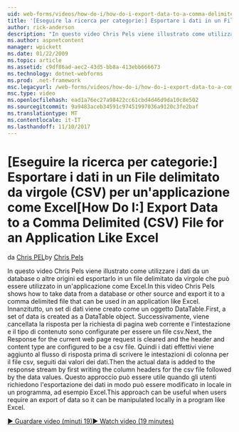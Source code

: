 ```yaml
---
uid: web-forms/videos/how-do-i/how-do-i-export-data-to-a-comma-delimited-csv-file-for-an-application-like-excel
title: '[Eseguire la ricerca per categorie:] Esportare i dati in un File delimitato da virgole (CSV) per un''applicazione come Excel | Documenti Microsoft'
author: rick-anderson
description: "In questo video Chris Pels viene illustrato come utilizzare i dati da un database o altre origini ed esportarlo in un file delimitato da virgole che può essere utilizzato in un'applicazione li..."
ms.author: aspnetcontent
manager: wpickett
ms.date: 01/22/2009
ms.topic: article
ms.assetid: c9df86ad-aec2-43d5-bb8a-413ebb666673
ms.technology: dotnet-webforms
ms.prod: .net-framework
msc.legacyurl: /web-forms/videos/how-do-i/how-do-i-export-data-to-a-comma-delimited-csv-file-for-an-application-like-excel
msc.type: video
ms.openlocfilehash: ead1a76ec27a98422cc61cbd4d46d9da10c8e502
ms.sourcegitcommit: 9a9483aceb34591c97451997036a9120c3fe2baf
ms.translationtype: MT
ms.contentlocale: it-IT
ms.lasthandoff: 11/10/2017
---
```

<a name="how-do-i-export-data-to-a-comma-delimited-csv-file-for-an-application-like-excel"></a><span data-ttu-id="a1978-103">[Eseguire la ricerca per categorie:] Esportare i dati in un File delimitato da virgole (CSV) per un'applicazione come Excel</span><span class="sxs-lookup"><span data-stu-id="a1978-103">[How Do I:] Export Data to a Comma Delimited (CSV) File for an Application Like Excel</span></span>
====================
<span data-ttu-id="a1978-104">da [Chris PEL](https://twitter.com/chrispels)</span><span class="sxs-lookup"><span data-stu-id="a1978-104">by [Chris Pels](https://twitter.com/chrispels)</span></span>

<span data-ttu-id="a1978-105">In questo video Chris Pels viene illustrato come utilizzare i dati da un database o altre origini ed esportarlo in un file delimitato da virgole che può essere utilizzato in un'applicazione come Excel.</span><span class="sxs-lookup"><span data-stu-id="a1978-105">In this video Chris Pels shows how to take data from a database or other source and export it to a comma delimited file that can be used in an application like Excel.</span></span> <span data-ttu-id="a1978-106">Innanzitutto, un set di dati viene creato come un oggetto DataTable.</span><span class="sxs-lookup"><span data-stu-id="a1978-106">First, a set of data is created as a DataTable object.</span></span> <span data-ttu-id="a1978-107">Successivamente, viene cancellata la risposta per la richiesta di pagina web corrente e l'intestazione e il tipo di contenuto sono configurate per essere un file csv.</span><span class="sxs-lookup"><span data-stu-id="a1978-107">Next, the Response for the current web page request is cleared and the header and content type are configured to be a csv file.</span></span> <span data-ttu-id="a1978-108">Quindi i dati effettivi viene aggiunto al flusso di risposta prima di scrivere le intestazioni di colonna per il file csv, seguiti dai valori dei dati.</span><span class="sxs-lookup"><span data-stu-id="a1978-108">Then the actual data is added to the response stream by first writing the column headers for the csv file followed by the data values.</span></span> <span data-ttu-id="a1978-109">Questo approccio può essere utile quando gli utenti richiedono l'esportazione dei dati in modo può essere modificato in locale in un programma, ad esempio Excel.</span><span class="sxs-lookup"><span data-stu-id="a1978-109">This approach can be useful when users require an export of data so it can be manipulated locally in a program like Excel.</span></span>

[<span data-ttu-id="a1978-110">&#9654; Guardare video (minuti 19)</span><span class="sxs-lookup"><span data-stu-id="a1978-110">&#9654; Watch video (19 minutes)</span></span>](https://channel9.msdn.com/Blogs/ASP-NET-Site-Videos/how-do-i-export-data-to-a-comma-delimited-csv-file-for-an-application-like-excel)
